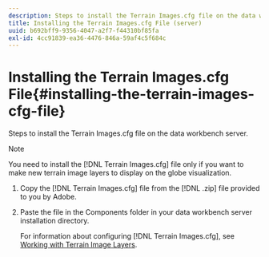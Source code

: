 ```yaml
---
description: Steps to install the Terrain Images.cfg file on the data workbench server.
title: Installing the Terrain Images.cfg File (server)
uuid: b692bff9-9356-4047-a2f7-f44310bf85fa
exl-id: 4cc91839-ea36-4476-846a-59af4c5f684c
---
```

# Installing the Terrain Images.cfg File{#installing-the-terrain-images-cfg-file}

Steps to install the Terrain Images.cfg file on the data workbench server.

>[!NOTE]
>
>You need to install the [!DNL Terrain Images.cfg] file only if you want to make new terrain image layers to display on the globe visualization.

1. Copy the [!DNL Terrain Images.cfg] file from the [!DNL .zip] file provided to you by Adobe.
1. Paste the file in the Components folder in your data workbench server installation directory.

   For information about configuring [!DNL Terrain Images.cfg], see [Working with Terrain Image Layers](../../../home/c-geo-oview/c-wk-img-lyrs/c-trn-img-lyrs/c-trn-img-lyrs.md#concept-8a0a16013e824ac29f35a0349b5d8ccf).
